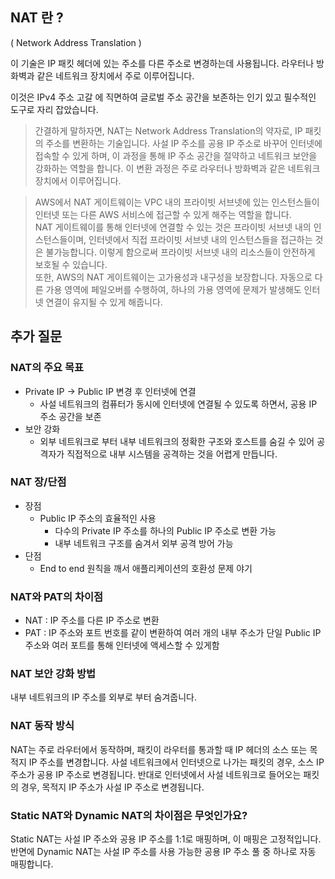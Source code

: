 ## NAT 란 ? 
(  Network Address Translation )

이 기술은 IP 패킷 헤더에 있는 주소를 다른 주소로 변경하는데 사용됩니다. 라우터나 방화벽과 같은 네트워크 장치에서 주로 이루어집니다. 

이것은 IPv4 주소 고갈 에 직면하여 글로벌 주소 공간을 보존하는 인기 있고 필수적인 도구로 자리 잡았습니다.

> 간결하게 말하자면, NAT는 Network Address Translation의 약자로, IP 패킷의 주소를 변환하는 기술입니다. 사설 IP 주소를 공용 IP 주소로 바꾸어 인터넷에 접속할 수 있게 하며, 이 과정을 통해 IP 주소 공간을 절약하고 네트워크 보안을 강화하는 역할을 합니다. 이 변환 과정은 주로 라우터나 방화벽과 같은 네트워크 장치에서 이루어집니다.

> AWS에서 NAT 게이트웨이는 VPC 내의 프라이빗 서브넷에 있는 인스턴스들이 인터넷 또는 다른 AWS 서비스에 접근할 수 있게 해주는 역할을 합니다.   
NAT 게이트웨이를 통해 인터넷에 연결할 수 있는 것은 프라이빗 서브넷 내의 인스턴스들이며, 인터넷에서 직접 프라이빗 서브넷 내의 인스턴스들을 접근하는 것은 불가능합니다. 이렇게 함으로써 프라이빗 서브넷 내의 리소스들이 안전하게 보호될 수 있습니다.  
또한, AWS의 NAT 게이트웨이는 고가용성과 내구성을 보장합니다. 자동으로 다른 가용 영역에 페일오버를 수행하여, 하나의 가용 영역에 문제가 발생해도 인터넷 연결이 유지될 수 있게 해줍니다.


## 추가 질문
### NAT의 주요 목표 
- Private IP -> Public IP 변경 후 인터넷에 연결
    - 사설 네트워크의 컴퓨터가 동시에 인터넷에 연결될 수 있도록 하면서, 공용 IP 주소 공간을 보존
- 보안 강화
    - 외부 네트워크로 부터 내부 네트워크의 정확한 구조와 호스트를 숨길 수 있어 공격자가 직접적으로 내부 시스템을 공격하는 것을 어렵게 만듭니다. 

### NAT 장/단점
- 장점
    - Public IP 주소의 효율적인 사용
        - 다수의 Private IP 주소를 하나의 Public IP 주소로 변환 가능
        - 내부 네트워크 구조를 숨겨서 외부 공격 방어 가능
- 단점
    - End to end 원칙을 깨서 애플리케이션의 호환성 문제 야기

### NAT와 PAT의 차이점
- NAT : IP 주소를 다른 IP 주소로 변환 
- PAT : IP 주소와 포트 번호를 같이 변환하여 여러 개의 내부 주소가 단일 Public IP 주소와 여러 포트를 통해 인터넷에 액세스할 수 있게함

### NAT 보안 강화 방법 
내부 네트워크의 IP 주소를 외부로 부터 숨겨줍니다.

### NAT 동작 방식
NAT는 주로 라우터에서 동작하며, 패킷이 라우터를 통과할 때 IP 헤더의 소스 또는 목적지 IP 주소를 변경합니다. 사설 네트워크에서 인터넷으로 나가는 패킷의 경우, 소스 IP 주소가 공용 IP 주소로 변경됩니다. 반대로 인터넷에서 사설 네트워크로 들어오는 패킷의 경우, 목적지 IP 주소가 사설 IP 주소로 변경됩니다.

### Static NAT와 Dynamic NAT의 차이점은 무엇인가요?
Static NAT는 사설 IP 주소와 공용 IP 주소를 1:1로 매핑하며, 이 매핑은 고정적입니다. 반면에 Dynamic NAT는 사설 IP 주소를 사용 가능한 공용 IP 주소 풀 중 하나로 자동 매핑합니다.



